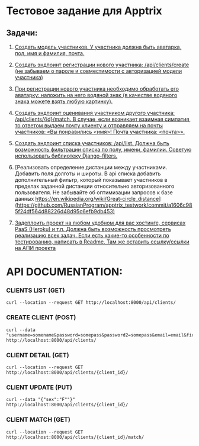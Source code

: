# Тестовое задание для Apptrix

## Задачи:

1) [Создать модель участников. У участника должна быть аватарка, пол, имя и фамилия, почта.](https://github.com/RussianProgram/apptrix_testwork/commit/cab0d874f36d0768b35b72129ebbda05cb3dda0f)

2) [Создать эндпоинт регистрации нового участника: /api/clients/create (не забываем о пароле и совместимости с авторизацией модели участника)](https://github.com/RussianProgram/apptrix_testwork/commit/fdda6d0938653bfd76836bb2d00e00a1219fa7d3)

3) [При регистрации нового участника необходимо обработать его аватарку: наложить на него водяной знак (в качестве водяного знака можете взять любую картинку).](https://github.com/RussianProgram/apptrix_testwork/commit/41d5564f7207440c263ba63626d1d512f354efbd)

4) [Создать эндпоинт оценивания участником другого участника: /api/clients/{id}/match. В случае, если возникает взаимная симпатия, то ответом выдаем почту клиенту и отправляем на почты участников: «Вы понравились <имя>! Почта участника: <почта>».](https://github.com/RussianProgram/apptrix_testwork/commit/0273bab80a8bb9b6bc4bd130df3cae279e5f508c)

5) [Создать эндпоинт списка участников: /api/list. Должна быть возможность фильтрации списка по полу, имени, фамилии. Советую использовать библиотеку Django-filters.](https://github.com/RussianProgram/apptrix_testwork/commit/32bcb67b4e951520328bed750a34b5afdca17baa)

6) [Реализовать определение дистанции между участниками. Добавить поля долготы и широты. В api списка добавить дополнительный фильтр, который показывает участников в пределах заданной дистанции относительно авторизованного пользователя. Не забывайте об оптимизации запросов к базе данных
https://en.wikipedia.org/wiki/Great-circle_distance](https://github.com/RussianProgram/apptrix_testwork/commit/a1606c985f24df564d88226d48d95c6efb9db453)

7) [Задеплоить проект на любом удобном для вас хостинге, сервисах PaaS (Heroku) и т.п. Должна быть возможность просмотреть реализацию всех задач. Если есть какие-то особенности по тестированию, написать в Readme. Там же оставить ссылку/ссылки на АПИ проекта]()


# API DOCUMENTATION:
### CLIENTS LIST (GET)
```shell
curl --location --request GET http://localhost:8000/api/clients/
```
### CREATE CLIENT (POST)
```shell
curl --data "username=somename&password=somepass&password2=somepass&email=email&first_name=name&last_name=name" http://localhost:8000/api/clients/
```
### CLIENT DETAIL (GET)
```shell
curl --location --request GET http://localhost:8000/api/clients/{client_id}/
```
### CLIENT UPDATE (PUT)
```shell
curl --data "{"sex":"F""}" http://localhost:8000/api/clients/{client_id}/
```
### CLIENT MATCH (GET)
```shell
curl --location --request GET http://localhost:8000/api/clients/{client_id}/match/
```
